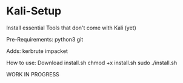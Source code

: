 # Kali-Setup
Install essential Tools that don't come with Kali (yet)

Pre-Requirements:
  python3
  git
  
Adds:
  kerbrute
  impacket
  
How to use:
Download install.sh
chmod +x install.sh
sudo ./install.sh

WORK IN PROGRESS
